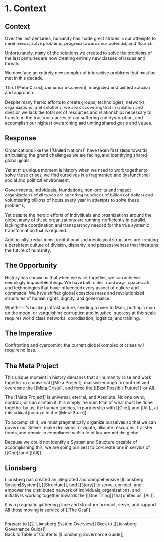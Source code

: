 # 1. Context

## Context

Over the last centuries, humanity has made great strides in our attempts to meet needs, solve problems, progress towards our potential, and flourish.

Unfortunately, many of the solutions we created to solve the problems of the last centuries are now creating entirely new classes of issues and threats.

We now face an entirely new complex of interactive problems that must be met in this decade.

This [[Meta Crisis]] demands a coherent, integrated and unified solution and approach.

Despite many heroic efforts to create groups, technologies, networks, organizations, and solutions, we are discovering that in isolation and division we lack the total set of resources and relationships necessary to transform the true root causes of our suffering and dysfunction, and accomplish our highest overarching and uniting shared goals and values. 

## Response

Organizations like the [[United Nations]] have taken first steps towards articulating the grand challenges we are facing, and identifying shared global goals. 

Yet at this unique moment in history when we need to work together to solve these crises, we find ourselves in a fragmented and dysfunctional social and political environment. 

Governments, individuals, foundations, non-profits and impact organizations of all types are spending hundreds of billions of dollars and volunteering billions of hours every year in attempts to solve these problems, 

Yet despite the heroic efforts of individuals and organizations around the globe, many of these organizations are running inefficiently in parallel, lacking the coordination and transparency needed for the true systemic transformation that is required. 

Additionally, reductionist institutional and ideological structures are creating a persistent culture of division, disparity, and possessiveness that threatens the future of humanity.

## The Opportunity 

History has shown us that when we work together, we can achieve seemingly impossible things. We have built cities, roadways, spacecraft, and technologies that have influenced every aspect of culture and commerce. We have shifted global consciousness and revolutionized structures of human rights, dignity, and governance. 

Whether it’s building infrastructure, sending a rover to Mars, putting a man on the moon, or vanquishing corruption and injustice, success at this scale requires world class networks, coordination, logistics, and training.

## The Imperative 

Confronting and overcoming the current global complex of crises will require no less.

## The Meta Project

This unique moment in history demands that all humanity arise and work together in a universal [[Meta Project]] massive enough to confront and overcome the [[Meta Crisis]], and forge the [[Best Possible Future]] for All. 

The [[Meta Project]] is universal, eternal, and Absolute. No one owns, controls, or can contain it. It is simply the sum total of what must be done together by us, the human species, in partnership with [[One]] and [[All]], at this critical juncture in the [[Meta Story]]. 

To accomplish it, we must pragmatically organize ourselves so that we can govern our Selves, make decisions, navigate, allocate resources, transfer funds, and remain in compliance with rule of law around the globe. 

Because we could not identify a System and Structure capable of accomplishing this, we are doing our best to co-create one in service of [[One]] and [[All]]. 

## Lionsberg 

Lionsberg has created an integrated and comprehensive [[Lionsberg System|System]], [[Structure]], and [[Story]] to serve, connect, and empower the distributed network of individuals, organizations, and initiatives working together towards the [[One Thing]] that unites us [[All]].  

It is a pragmatic gathering place and structure to enact, serve, and support All those moving in service of [[The Goal]]. 
___

Forward to [[2. Lionsberg System Overview]] 
Back to [[Lionsberg Governance Guide]]      
Back to Table of Contents [[Lionsberg Governance Guide]]